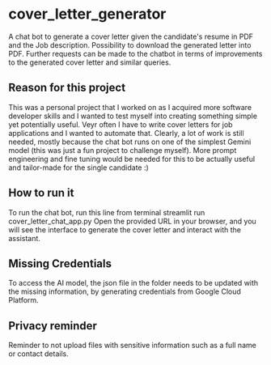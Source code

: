 # cover_letter_generator
A chat bot to generate a cover letter given the candidate's resume in PDF and the Job description. Possibility to download the generated letter into PDF. Further requests can be made to the chatbot in terms of improvements to the generated cover letter and similar queries.

## Reason for this project
This was a personal project that I worked on as I acquired more software developer skills and I wanted to test myself into creating something simple yet potentially useful. Veyr often I have to write cover letters for job applications and I wanted to automate that. Clearly, a lot of work is still needed, mostly because the chat bot runs on one of the simplest Gemini model (this was just a fun project to challenge myself). More prompt engineering and fine tuning would be needed for this to be actually useful and tailor-made for the single candidate :)

## How to run it
To run the chat bot, run this line from terminal 
streamlit run cover_letter_chat_app.py
Open the provided URL in your browser, and you will see the interface to generate the cover letter and interact with the assistant.

## Missing Credentials
To access the AI model, the json file in the folder needs to be updated with the missing information, by generating credentials from Google Cloud Platform.

## Privacy reminder
Reminder to not upload files with sensitive information such as a full name or contact details. 

